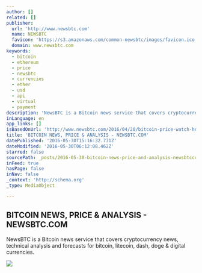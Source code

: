 ```yaml
---
author: []
related: []
publisher:
  url: 'http://www.newsbtc.com'
  name: NEWSBTC
  favicon: 'https://s3.amazonaws.com/common-newsbtc/images/favicon.ico'
  domain: www.newsbtc.com
keywords:
  - bitcoin
  - ethereum
  - price
  - newsbtc
  - currencies
  - ether
  - usd
  - api
  - virtual
  - payment
description: 'NewsBTC is a Bitcoin news service that covers cryptocurrency news, technical analysis and forecasts for bitcoin, litecoin, dash, doge & digital currencies.'
inLanguage: en
app_links: []
isBasedOnUrl: 'http://www.newsbtc.com/2016/04/20/bitcoin-price-watch-heres-whats-tonight-2-2/'
title: 'BITCOIN NEWS, PRICE & ANALYSIS - NEWSBTC.COM'
datePublished: '2016-05-30T15:16:32.771Z'
dateModified: '2016-05-30T06:12:08.462Z'
starred: false
sourcePath: _posts/2016-05-30-bitcoin-news-price-and-analysis-newsbtccom.md
inFeed: true
hasPage: false
inNav: false
_context: 'http://schema.org'
_type: MediaObject

---
```

<article style=""><h1>BITCOIN NEWS, PRICE &amp; ANALYSIS - NEWSBTC.COM</h1><p>NewsBTC is a Bitcoin news service that covers cryptocurrency news, technical analysis and forecasts for bitcoin, litecoin, dash, doge &amp; digital currencies.</p><img src="http://s3.amazonaws.com/main-newsbtc-images/2016/01/20120114/NEWSBTC-Logo-Left-Var1-1.2-By-Mohsin-20-Dec-2016-01-01-01.png" /></article>
